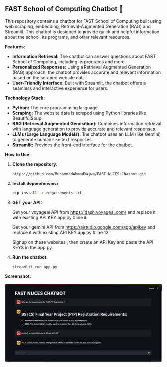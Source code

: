 ## FAST School of Computing Chatbot 🤖

This repository contains a chatbot for FAST School of Computing built using web scraping, embedding, Retrieval-Augmented Generation (RAG) and Streamlit. This chatbot is designed to provide quick and helpful information about the school, its programs, and other relevant resources.

**Features:**

* **Information Retrieval:** The chatbot can answer questions about FAST School of Computing, including its programs and more.
* **Personalized Responses:** Using a Retrieval Augmented Generation (RAG) approach, the chatbot provides accurate and relevant information based on the scraped website data.
* **User-Friendly Interface:** Built with Streamlit, the chatbot offers a seamless and interactive experience for users.

**Technology Stack:**

* **Python:** The core programming language.
* **Scraping:** The website data is scraped using Python libraries like BeautifulSoup.
* **RAG (Retrieval Augmented Generation):**  Combines information retrieval with language generation to provide accurate and relevant responses.
* **LLMs (Large Language Models):** The chatbot uses an LLM (like Gemini) to generate human-like text responses.
* **Streamlit:** Provides the front-end interface for the chatbot.

**How to Use:**

1. **Clone the repository:**
   ```bash
   https://github.com/MuhammadAhmadBajwa/FAST-NUCES-Chatbot.git
   ```
2. **Install dependencies:**
   ```bash
   pip install -r requirements.txt
   ```
3. **GET your API:**
   
   Get your voyageai API from https://dash.voyageai.com/ and replace it with existing API KEY app.py #line 9
   
   Get your gemini API from https://aistudio.google.com/app/apikey and replace it with existing API KEY app.py #line 12
   
   Signup on these websites , then create an API Key and paste the API KEYS in the app.py.
   
4. **Run the chatbot:**
   ```bash
   streamlit run app.py
   ```

**Screenshot:**

<img alt="Chatbot ScreenShot" src="https://raw.githubusercontent.com/MuhammadAhmadBajwa/FAST-NUCES-Chatbot/main/images/Screeshoot.png">
